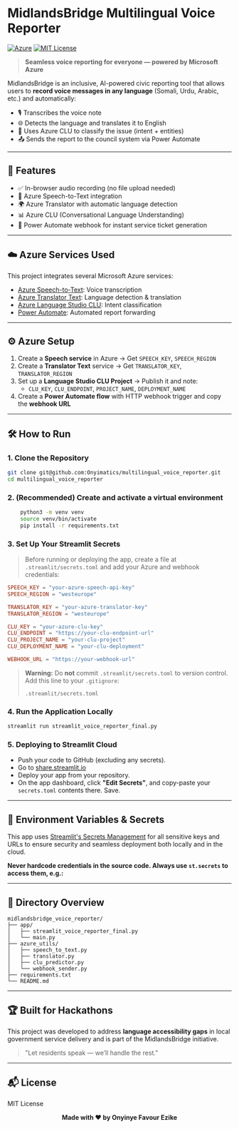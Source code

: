 # MidlandsBridge Multilingual Voice Reporter

[![Azure](https://img.shields.io/badge/Built%20with-Azure-blue?logo=microsoft-azure)](https://azure.microsoft.com/)
[![MIT License](https://img.shields.io/badge/license-MIT-green.svg)](LICENSE)

> **Seamless voice reporting for everyone — powered by Microsoft Azure**


MidlandsBridge is an inclusive, AI-powered civic reporting tool that allows users to **record voice messages in any language** (Somali, Urdu, Arabic, etc.) and automatically:

- 🎙️ Transcribes the voice note
- 🌐 Detects the language and translates it to English
- 🧠 Uses Azure CLU to classify the issue (intent + entities)
- 📤 Sends the report to the council system via Power Automate

---

## 🚀 Features
- ✅ In-browser audio recording (no file upload needed)
- 🧠 Azure Speech-to-Text integration
- 🌍 Azure Translator with automatic language detection
- 📊 Azure CLU (Conversational Language Understanding)
- 🔁 Power Automate webhook for instant service ticket generation

---

## ☁️ Azure Services Used

This project integrates several Microsoft Azure services:
- [Azure Speech-to-Text](https://azure.microsoft.com/en-us/services/cognitive-services/speech-to-text/): Voice transcription
- [Azure Translator Text](https://azure.microsoft.com/en-us/services/cognitive-services/translator/): Language detection & translation
- [Azure Language Studio CLU](https://azure.microsoft.com/en-us/services/language-service/conversational-language-understanding/): Intent classification
- [Power Automate](https://flow.microsoft.com/): Automated report forwarding

---

## ⚙️ Azure Setup
1. Create a **Speech service** in Azure → Get `SPEECH_KEY`, `SPEECH_REGION`
2. Create a **Translator Text** service → Get `TRANSLATOR_KEY`, `TRANSLATOR_REGION`
3. Set up a **Language Studio CLU Project** → Publish it and note:
   - `CLU_KEY`, `CLU_ENDPOINT`, `PROJECT_NAME`, `DEPLOYMENT_NAME`
4. Create a **Power Automate flow** with HTTP webhook trigger and copy the **webhook URL**

---

## 🛠 How to Run

### 1. Clone the Repository

```bash
git clone git@github.com:Onyimatics/multilingual_voice_reporter.git
cd multilingual_voice_reporter
```
### 2. (Recommended) Create and activate a virtual environment
```bash
    python3 -m venv venv
    source venv/bin/activate
    pip install -r requirements.txt
```

### 3. Set Up Your Streamlit Secrets
    
> Before running or deploying the app, create a file at `.streamlit/secrets.toml` and add your Azure and webhook credentials:
 ```toml
 SPEECH_KEY = "your-azure-speech-api-key"
 SPEECH_REGION = "westeurope"

 TRANSLATOR_KEY = "your-azure-translator-key"
 TRANSLATOR_REGION = "westeurope"

 CLU_KEY = "your-azure-clu-key"
 CLU_ENDPOINT = "https://your-clu-endpoint-url"
 CLU_PROJECT_NAME = "your-clu-project"
 CLU_DEPLOYMENT_NAME = "your-clu-deployment"

 WEBHOOK_URL = "https://your-webhook-url"
 ```

 > **Warning:** Do **not** commit `.streamlit/secrets.toml` to version control.  
 > Add this line to your `.gitignore`:
 > ```
 > .streamlit/secrets.toml
 > ```

### 4. Run the Application Locally
 ```bash
 streamlit run streamlit_voice_reporter_final.py
 ```

### 5. Deploying to Streamlit Cloud
 - Push your code to GitHub (excluding any secrets).
 - Go to [share.streamlit.io](https://share.streamlit.io/)
 - Deploy your app from your repository.
 - On the app dashboard, click **"Edit Secrets"**, and copy-paste your `secrets.toml` contents there. Save.

---

## 🔑 Environment Variables & Secrets

This app uses [Streamlit's Secrets Management](https://docs.streamlit.io/streamlit-community-cloud/deploy-your-app/secrets-management) for all sensitive keys and URLs to ensure security and seamless deployment both locally and in the cloud.

**Never hardcode credentials in the source code. Always use `st.secrets` to access them, e.g.:**

---

## 📁 Directory Overview
```
midlandsbridge_voice_reporter/
├── app/
│   ├── streamlit_voice_reporter_final.py
│   └── main.py
├── azure_utils/
│   ├── speech_to_text.py
│   ├── translator.py
│   ├── clu_predictor.py
│   └── webhook_sender.py
├── requirements.txt
└── README.md
```

---

## 🏆 Built for Hackathons
This project was developed to address **language accessibility gaps** in local government service delivery and is part of the MidlandsBridge initiative.

> "Let residents speak — we’ll handle the rest."

---

## 📬 License
MIT License

<p align="center">
  <b>Made with ❤️ by Onyinye Favour Ezike</b>
</p>